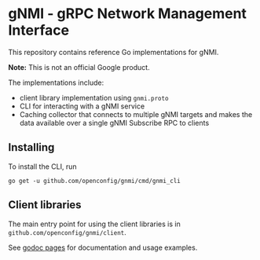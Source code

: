 # gNMI - gRPC Network Management Interface

This repository contains reference Go implementations for gNMI.

**Note:** This is not an official Google product.

The implementations include:

- client library implementation using `gnmi.proto`
- CLI for interacting with a gNMI service
- Caching collector that connects to multiple gNMI targets and makes the data
  available over a single gNMI Subscribe RPC to clients

## Installing

To install the CLI, run

    go get -u github.com/openconfig/gnmi/cmd/gnmi_cli

## Client libraries

The main entry point for using the client libraries is in
`github.com/openconfig/gnmi/client`.

See [godoc pages](https://godoc.org/github.com/openconfig/gnmi/client) for
documentation and usage examples.
